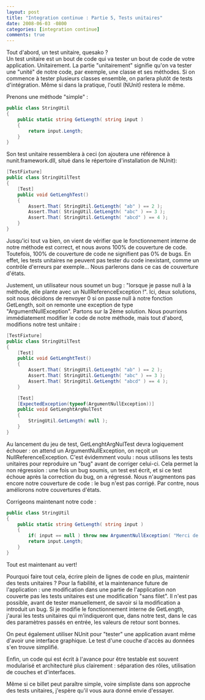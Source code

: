 ```yaml
---
layout: post
title: "Integration continue : Partie 5, Tests unitaires"
date: 2008-06-03 -0800
categories: [integration continue]
comments: true
---
```


Tout d'abord, un test unitaire, quesako ?  
Un test unitaire est un bout de code qui va tester un bout de code de votre application. Unitairement. La partie "unitairement" signifie qu'on va tester une "unité" de notre code, par exemple, une classe et ses méthodes. Si on commence à tester plusieurs classes ensemble, on parlera plutôt de tests d'intégration. Même si dans la pratique, l'outil (NUnit) restera le même.

Prenons une méthode "simple" :

```` csharp
public class StringUtil 
{ 
    public static string GetLength( string input ) 
    { 
        return input.Length; 
    }
}
````

Son test unitaire ressemblera à ceci (on ajoutera une référence à nunit.framework.dll, situé dans le répertoire d'installation de NUnit):

```` csharp
[TestFixture] 
public class StringUtilTest 
{ 
    [Test] 
    public void GetLenghTest() 
    { 
        Assert.That( StringUtil.GetLength( "ab" ) == 2 ); 
        Assert.That( StringUtil.GetLength( "abc" ) == 3 ); 
        Assert.That( StringUtil.GetLength( "abcd" ) == 4 ); 
    } 
} 
````

Jusqu'ici tout va bien, on vient de vérifier que le fonctionnement interne de notre méthode est correct, et nous avons 100% de couverture de code. Toutefois, 100% de couverture de code ne signifient pas 0% de bugs. En effet, les tests unitaires ne peuvent pas tester du code inexistant, comme un contrôle d'erreurs par exemple... Nous parlerons dans ce cas de couverture d'états.

Justement, un utilisateur nous soumet un bug : "lorsque je passe null à la méthode, elle plante avec un NullReferenceException !". Ici, deux solutions, soit nous décidons de renvoyer 0 si on passe null à notre fonction GetLength, soit on remonte une exception de type "ArgumentNullException". Partons sur la 2ème solution. Nous pourrions immédiatement modifier le code de notre méthode, mais tout d'abord, modifions notre test unitaire :

```` csharp
[TestFixture] 
public class StringUtilTest 
{ 
    [Test] 
    public void GetLenghtTest() 
    { 
        Assert.That( StringUtil.GetLength( "ab" ) == 2 ); 
        Assert.That( StringUtil.GetLength( "abc" ) == 3 ); 
        Assert.That( StringUtil.GetLength( "abcd" ) == 4 ); 
    } 

    [Test] 
    [ExpectedException(typeof(ArgumentNullException))] 
    public void GetLenghtArgNulTest 
    { 
        StringUtil.GetLength( null ); 
    } 
} 
````

Au lancement du jeu de test, GetLenghtArgNulTest devra logiquement échouer : on attend un ArgumentNullException, on reçoit un NullReferenceException. C'est évidemment voulu : nous utilisons les tests unitaires pour reproduire un "bug" avant de corriger celui-ci. Cela permet la non régression : une fois un bug soumis, un test est écrit, et si ce test échoue après la correction du bug, on a régressé. Nous n'augmentons pas encore notre couverture de code : le bug n'est pas corrigé. Par contre, nous améliorons notre couvertures d'états.

Corrigeons maintenant notre code :

```` csharp
public class StringUtil 
{ 
    public static string GetLength( string input ) 
    { 
        if( input == null ) throw new ArgumentNullException( "Merci de ne pas passer de null!"); 
        return input.Length; 
    } 
} 
````

Tout est maintenant au vert!

Pourquoi faire tout cela, écrire plein de lignes de code en plus, maintenir des tests unitaires ? Pour la fiabilité, et la maintenance future de l'application : une modification dans une partie de l'application non couverte pas les tests unitaires est une modification "sans filet". Il n'est pas possible, avant de tester manuellement, de savoir si la modification a introduit un bug. Si je modifie le fonctionnement interne de GetLength, j'aurai les tests unitaires qui m'indiqueront que, dans notre test, dans le cas des paramètres passés en entrée, les valeurs de retour sont bonnes.

On peut également utiliser NUnit pour "tester" une application avant même d'avoir une interface graphique. Le test d'une couche d'accès au données s'en trouve simplifié.

Enfin, un code qui est écrit à l'avance pour être testable est souvent modularisé et architecturé plus clairement : séparation des rôles, utilisation de couches et d'interfaces.

Même si ce billet peut paraître simple, voire simpliste dans son approche des tests unitaires, j'espère qu'il vous aura donné envie d'essayer.